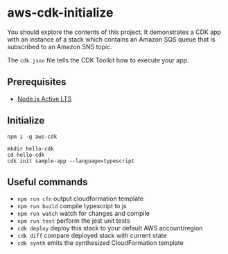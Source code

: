 # aws-cdk-initialize
You should explore the contents of this project. It demonstrates a CDK app with an instance of a stack 
which contains an Amazon SQS queue that is subscribed to an Amazon SNS topic.

The `cdk.json` file tells the CDK Toolkit how to execute your app.

## Prerequisites
- [Node.js Active LTS](https://nodejs.org/en/about/previous-releases)


## Initialize

```
npm i -g aws-cdk

mkdir hello-cdk
cd hello-cdk
cdk init sample-app --language=typescript
```

## Useful commands

* `npm run cfn`     output cloudformation template
* `npm run build`   compile typescript to js
* `npm run watch`   watch for changes and compile
* `npm run test`    perform the jest unit tests
* `cdk deploy`      deploy this stack to your default AWS account/region
* `cdk diff`        compare deployed stack with current state
* `cdk synth`       emits the synthesized CloudFormation template

